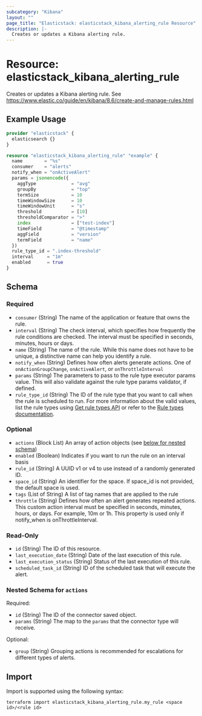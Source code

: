 ```yaml
---
subcategory: "Kibana"
layout: ""
page_title: "Elasticstack: elasticstack_kibana_alerting_rule Resource"
description: |-
  Creates or updates a Kibana alerting rule.
---
```


# Resource: elasticstack_kibana_alerting_rule

Creates or updates a Kibana alerting rule. See https://www.elastic.co/guide/en/kibana/8.6/create-and-manage-rules.html

## Example Usage

```terraform
provider "elasticstack" {
  elasticsearch {}
}

resource "elasticstack_kibana_alerting_rule" "example" {
  name        = "%s"
  consumer    = "alerts"
  notify_when = "onActiveAlert"
  params = jsonencode({
    aggType             = "avg"
    groupBy             = "top"
    termSize            = 10
    timeWindowSize      = 10
    timeWindowUnit      = "s"
    threshold           = [10]
    thresholdComparator = ">"
    index               = ["test-index"]
    timeField           = "@timestamp"
    aggField            = "version"
    termField           = "name"
  })
  rule_type_id = ".index-threshold"
  interval     = "1m"
  enabled      = true
}
```

<!-- schema generated by tfplugindocs -->

## Schema

### Required

- `consumer` (String) The name of the application or feature that owns the rule.
- `interval` (String) The check interval, which specifies how frequently the rule conditions are checked. The interval must be specified in seconds, minutes, hours or days.
- `name` (String) The name of the rule. While this name does not have to be unique, a distinctive name can help you identify a rule.
- `notify_when` (String) Defines how often alerts generate actions. One of `onActionGroupChange`, `onActiveAlert`, or `onThrottleInterval`
- `params` (String) The parameters to pass to the rule type executor params value. This will also validate against the rule type params validator, if defined.
- `rule_type_id` (String) The ID of the rule type that you want to call when the rule is scheduled to run. For more information about the valid values, list the rule types using [Get rule types API](https://www.elastic.co/guide/en/kibana/master/list-rule-types-api.html) or refer to the [Rule types documentation](https://www.elastic.co/guide/en/kibana/master/rule-types.html).
  
### Optional

- `actions` (Block List) An array of action objects (see [below for nested schema](#nestedblock--actions))
- `enabled` (Boolean) Indicates if you want to run the rule on an interval basis
- `rule_id` (String) A UUID v1 or v4 to use instead of a randomly generated ID.
- `space_id` (String) An identifier for the space. If space_id is not provided, the default space is used.
- `tags` (List of String) A list of tag names that are applied to the rule
- `throttle` (String) Defines how often an alert generates repeated actions. This custom action interval must be specified in seconds, minutes, hours, or days. For example, 10m or 1h. This property is used only if notify_when is onThrottleInterval.

### Read-Only

- `id` (String) The ID of this resource.
- `last_execution_date` (String) Date of the last execution of this rule.
- `last_execution_status` (String) Status of the last execution of this rule.
- `scheduled_task_id` (String) ID of the scheduled task that will execute the alert.

<a id="nestedblock--actions"></a>

### Nested Schema for `actions`

Required:

- `id` (String) The ID of the connector saved object.
- `params` (String) The map to the `params` that the connector type will receive.

Optional:

- `group` (String) Grouping actions is recommended for escalations for different types of alerts.

## Import

Import is supported using the following syntax:

```shell
terraform import elasticstack_kibana_alerting_rule.my_rule <space id>/<rule id>
```
